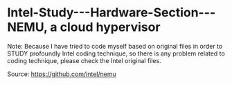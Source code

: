 # Intel-Study---Hardware-Section---NEMU, a cloud hypervisor

Note: Because I have tried to code myself based on original files in order to STUDY profoundly Intel coding technique, so there is any problem related to coding technique, please check the Intel original files.

Source: https://github.com/intel/nemu
